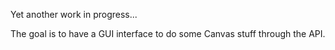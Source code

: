 Yet another work in progress...

The goal is to have a GUI interface to do some Canvas stuff through the API.

